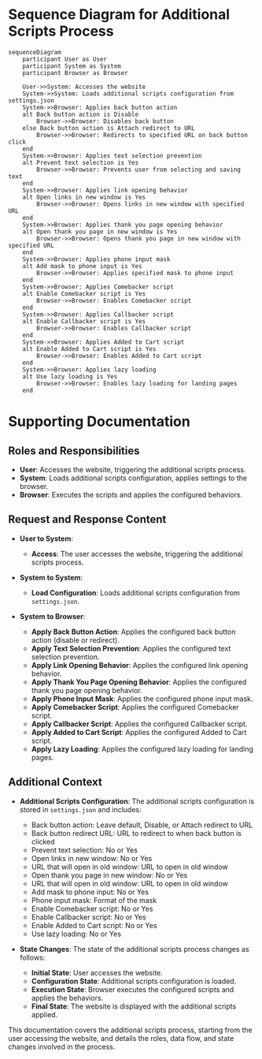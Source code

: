 # Sequence Diagram for Additional Scripts Process

```mermaid
sequenceDiagram
    participant User as User
    participant System as System
    participant Browser as Browser

    User->>System: Accesses the website
    System->>System: Loads additional scripts configuration from settings.json
    System->>Browser: Applies back button action
    alt Back button action is Disable
        Browser->>Browser: Disables back button
    else Back button action is Attach redirect to URL
        Browser->>Browser: Redirects to specified URL on back button click
    end
    System->>Browser: Applies text selection prevention
    alt Prevent text selection is Yes
        Browser->>Browser: Prevents user from selecting and saving text
    end
    System->>Browser: Applies link opening behavior
    alt Open links in new window is Yes
        Browser->>Browser: Opens links in new window with specified URL
    end
    System->>Browser: Applies thank you page opening behavior
    alt Open thank you page in new window is Yes
        Browser->>Browser: Opens thank you page in new window with specified URL
    end
    System->>Browser: Applies phone input mask
    alt Add mask to phone input is Yes
        Browser->>Browser: Applies specified mask to phone input
    end
    System->>Browser: Applies Comebacker script
    alt Enable Comebacker script is Yes
        Browser->>Browser: Enables Comebacker script
    end
    System->>Browser: Applies Callbacker script
    alt Enable Callbacker script is Yes
        Browser->>Browser: Enables Callbacker script
    end
    System->>Browser: Applies Added to Cart script
    alt Enable Added to Cart script is Yes
        Browser->>Browser: Enables Added to Cart script
    end
    System->>Browser: Applies lazy loading
    alt Use lazy loading is Yes
        Browser->>Browser: Enables lazy loading for landing pages
    end
```

# Supporting Documentation

## Roles and Responsibilities

- **User**: Accesses the website, triggering the additional scripts process.
- **System**: Loads additional scripts configuration, applies settings to the browser.
- **Browser**: Executes the scripts and applies the configured behaviors.

## Request and Response Content

- **User to System**:
  - **Access**: The user accesses the website, triggering the additional scripts process.

- **System to System**:
  - **Load Configuration**: Loads additional scripts configuration from `settings.json`.

- **System to Browser**:
  - **Apply Back Button Action**: Applies the configured back button action (disable or redirect).
  - **Apply Text Selection Prevention**: Applies the configured text selection prevention.
  - **Apply Link Opening Behavior**: Applies the configured link opening behavior.
  - **Apply Thank You Page Opening Behavior**: Applies the configured thank you page opening behavior.
  - **Apply Phone Input Mask**: Applies the configured phone input mask.
  - **Apply Comebacker Script**: Applies the configured Comebacker script.
  - **Apply Callbacker Script**: Applies the configured Callbacker script.
  - **Apply Added to Cart Script**: Applies the configured Added to Cart script.
  - **Apply Lazy Loading**: Applies the configured lazy loading for landing pages.

## Additional Context

- **Additional Scripts Configuration**: The additional scripts configuration is stored in `settings.json` and includes:
  - Back button action: Leave default, Disable, or Attach redirect to URL
  - Back button redirect URL: URL to redirect to when back button is clicked
  - Prevent text selection: No or Yes
  - Open links in new window: No or Yes
  - URL that will open in old window: URL to open in old window
  - Open thank you page in new window: No or Yes
  - URL that will open in old window: URL to open in old window
  - Add mask to phone input: No or Yes
  - Phone input mask: Format of the mask
  - Enable Comebacker script: No or Yes
  - Enable Callbacker script: No or Yes
  - Enable Added to Cart script: No or Yes
  - Use lazy loading: No or Yes

- **State Changes**: The state of the additional scripts process changes as follows:
  - **Initial State**: User accesses the website.
  - **Configuration State**: Additional scripts configuration is loaded.
  - **Execution State**: Browser executes the configured scripts and applies the behaviors.
  - **Final State**: The website is displayed with the additional scripts applied.

This documentation covers the additional scripts process, starting from the user accessing the website, and details the roles, data flow, and state changes involved in the process.
